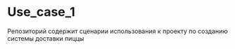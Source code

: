 # Use_case_1
Репозиторий содержит сценарии использования к проекту по созданию системы доставки пиццы
